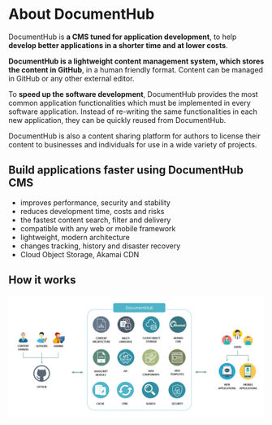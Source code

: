 # About DocumentHub

DocumentHub is **a CMS tuned for application development**, to help **develop better applications in a shorter time and at lower costs**.

**DocumentHub is a lightweight content management system, which stores the content in GitHub**, in a human friendly format. Content can be managed in GitHub or any other external editor.

To **speed up the software development**, DocumentHub provides the most common application functionalities which must be implemented in every software application. Instead of re-writing the same functionalities in each new application, they can be quickly reused from DocumentHub.

DocumentHub is also a content sharing platform for authors to license their content to businesses and individuals for use in a wide variety of projects.



## Build applications faster using DocumentHub CMS

- improves performance, security and stability
- reduces development time, costs and risks
- the fastest content search, filter and delivery
- compatible with any web or mobile framework
- lightweight, modern architecture
- changes tracking, history and disaster recovery
- Cloud Object Storage, Akamai CDN



## How it works

![Architecture](_attachments/architecture5.png)
